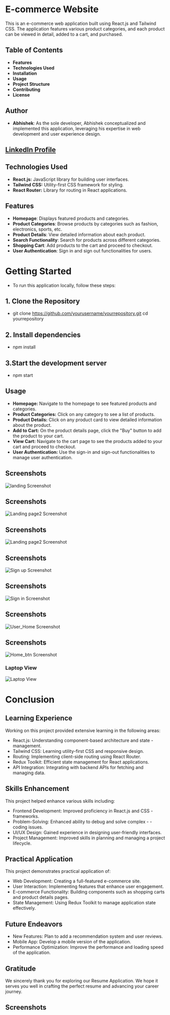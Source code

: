 
# E-commerce Website
This is an e-commerce web application built using React.js and Tailwind CSS. The application features various product categories, and each product can be viewed in detail, added to a cart, and purchased.

 ## Table of Contents
- **Features**
- **Technologies Used**
- **Installation**
- **Usage**
- **Project Structure**
- **Contributing**
- **License**


## Author

- **Abhishek**: As the sole developer, Abhishek conceptualized and implemented this application, leveraging his expertise in web development and user experience design.
  
## [LinkedIn Profile](https://www.linkedin.com/posts/activity-7182018426788356096-dgMf?utm_source=share&utm_medium=member_desktop)



## Technologies Used
- **React.js:** JavaScript library for building user interfaces.
- **Tailwind CSS:** Utility-first CSS framework for styling.
- **React Router:** Library for routing in React applications.


## Features

- **Homepage**: Displays featured products and categories.
- **Product Categories**: Browse products by categories such as fashion, electronics, sports, etc.
- **Product Details**: View detailed information about each product.
- **Search Functionality**: Search for products across different categories.
- **Shopping Cart**: Add products to the cart and proceed to checkout.
- **User Authentication**: Sign in and sign out functionalities for users.

# Getting Started

- To run this application locally, follow these steps:

## 1. Clone the Repository
- git clone https://github.com/yourusername/yourrepository.git
cd yourrepository


## 2. Install dependencies
- npm install



## 3.Start the development server
- npm start



## Usage
- **Homepage:** Navigate to the homepage to see featured products and categories.
- **Product Categories:** Click on any category to see a list of products.
- **Product Details:** Click on any product card to view detailed information about the product.
- **Add to Cart:** On the product details page, click the "Buy" button to add the product to your cart.
- **View Cart:** Navigate to the cart page to see the products added to your cart and proceed to checkout.
- **User Authentication:** Use the sign-in and sign-out functionalities to manage user authentication.
## Screenshots
![landing Screenshot](D:\javascript\mct-js\screenshot\landing_page)

## Screenshots
![Landing page2 Screenshot](D:\javascript2\mct-js\screenshot\landing_page2)

## Screenshots
![Landing page2 Screenshot](D:\javascript2\mct-js\screenshot\landing_page3)

## Screenshots
![Sign up Screenshot](D:\javascript2\mct-js\screenshot\sign_up)

## Screenshots
![Sign in Screenshot](D:\javascript2\mct-js\screenshot\sign_in)

## Screenshots
![User_Home Screenshot](D:\javascript2\mct-js\screenshot\user_home)

## Screenshots
![Home_btn Screenshot](D:\javascript2\mct-js\screenshot\home_btn)

### Laptop View
![Laptop View](https://github.com/alabhishek17/jsmct)



# Conclusion

## Learning Experience
Working on this project provided extensive learning in the following areas:

- React.js: Understanding component-based architecture and state - management.
- Tailwind CSS: Learning utility-first CSS and responsive design.
- Routing: Implementing client-side routing using React Router.
- Redux Toolkit: Efficient state management for React applications.
- API Integration: Integrating with backend APIs for fetching and managing data.

## Skills Enhancement
This project helped enhance various skills including:

- Frontend Development: Improved proficiency in React.js and CSS - frameworks.
- Problem-Solving: Enhanced ability to debug and solve complex - - coding issues.
- UI/UX Design: Gained experience in designing user-friendly interfaces.
- Project Management: Improved skills in planning and managing a project lifecycle.

## Practical Application
This project demonstrates practical application of:

- Web Development: Creating a full-featured e-commerce site.
- User Interaction: Implementing features that enhance user engagement.
- E-commerce Functionality: Building components such as shopping carts and product details pages.
- State Management: Using Redux Toolkit to manage application state effectively.
## Future Endeavors
- New Features: Plan to add a recommendation system and user reviews.
- Mobile App: Develop a mobile version of the application.
- Performance Optimization: Improve the performance and loading speed of the application.

## Gratitude
We sincerely thank you for exploring our Resume Application. We hope it serves you well in crafting the perfect resume and advancing your career journey.
## Screenshots



